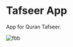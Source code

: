 # Tafseer App

App for Quran Tafseer.

![fbb](https://user-images.githubusercontent.com/62403134/109527124-9a379280-7ab3-11eb-8427-333f63efe427.JPG)
